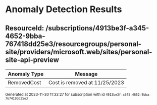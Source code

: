 # Anomaly Detection Results

## ResourceId: /subscriptions/4913be3f-a345-4652-9bba-767418dd25e3/resourcegroups/personal-site/providers/microsoft.web/sites/personal-site-api-preview

| Anomaly Type | Message |
|---|---|
|RemovedCost| Cost is removed at 11/25/2023|


<sup>Generated at 2023-11-30 11:33:27 for subscription with id `4913be3f-a345-4652-9bba-767418dd25e3`</sup>
